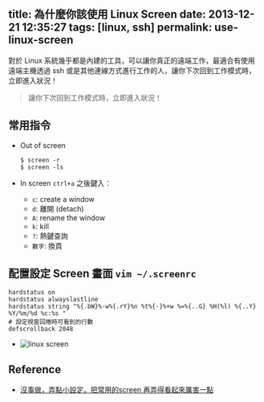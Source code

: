 title: 為什麼你該使用 Linux Screen
date: 2013-12-21 12:35:27
tags: [linux, ssh]
permalink: use-linux-screen
---

對於 Linux 系統幾乎都是內建的工具，可以讓你真正的遠端工作，最適合有使用遠端主機透過 ssh 或是其他連線方式進行工作的人，讓你下次回到工作模式時，立即進入狀況！


> 讓你下次回到工作模式時，立即進入狀況！

<!-- more -->


## 常用指令
-  Out of screen

	```
	$ screen -r
	$ screen -ls
	```

-  In screen `ctrl+a` 之後鍵入：
	- `c`: create a window
	- `d`: 離開 (detach)
	- `A`: rename the window
	- `k`: kill
	- `?`: 熱鍵查詢
	- `數字`: 換頁

## 配置設定 Screen 畫面 `vim ~/.screenrc`

```
hardstatus on
hardstatus alwayslastline
hardstatus string "%{.bW}%-w%{.rY}%n %t%{-}%+w %=%{..G} %H(%l) %{..Y} %Y/%m/%d %c:%s "
# 設定視窗回捲時可看到的行數
defscrollback 2048
```

- ![linux screen ](http://media-cache-ak0.pinimg.com/originals/36/73/42/3673423624133dff9416119ed50d2853.jpg)


## Reference
- [沒事做，弄點小設定。把常用的screen 再弄得看起來厲害一點](http://napmas.blogspot.tw/2011/09/screenrc.html)